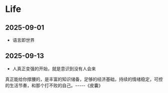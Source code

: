 # Life

## 2025-09-01

- 语言即世界

## 2025-09-13

- 人真正变强的开始，就是意识到没有人会来

真正能给你撑腰的，是丰富的知识储备，足够的经济基础，持续的情绪稳定，可控的生活节奏，和那个打不败的自己。-----《皮囊》
